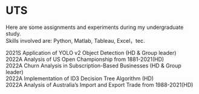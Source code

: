 # UTS
Here are some assignments and experiments during my undergraduate study.  
Skills involved are: Python, Matlab, Tableau, Excel，tec.

2021S  Application of YOLO v2 Object Detection (HD & Group leader)  
2022A  Analysis of US Open Championship from 1881-2021(HD)  
2022A  Churn Analysis in Subscription-Based Businesses (HD & Group leader)  
2022A  Implementation of ID3 Decision Tree Algorithm (HD)  
2022A  Analysis of Australia’s Import and Export Trade from 1988-2021(HD)  
